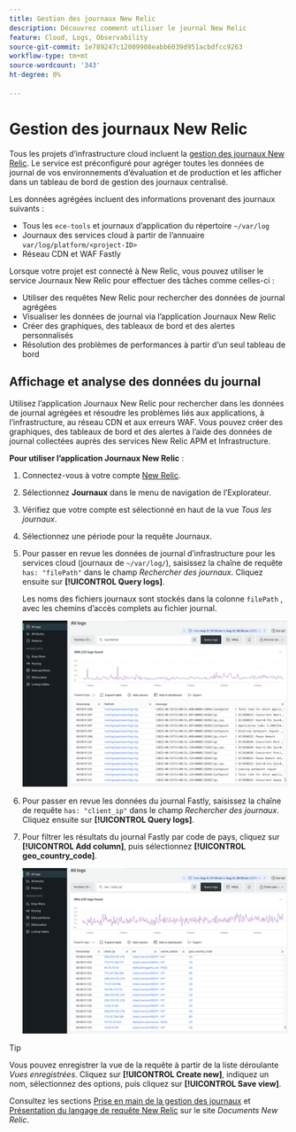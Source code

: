 ```yaml
---
title: Gestion des journaux New Relic
description: Découvrez comment utiliser le journal New Relic
feature: Cloud, Logs, Observability
source-git-commit: 1e789247c12009908eabb6039d951acbdfcc9263
workflow-type: tm+mt
source-wordcount: '343'
ht-degree: 0%

---
```


# Gestion des journaux New Relic

Tous les projets d’infrastructure cloud incluent la [gestion des journaux New Relic](https://docs.newrelic.com/docs/logs/get-started/get-started-log-management/). Le service est préconfiguré pour agréger toutes les données de journal de vos environnements d’évaluation et de production et les afficher dans un tableau de bord de gestion des journaux centralisé.

Les données agrégées incluent des informations provenant des journaux suivants :

- Tous les `ece-tools` et journaux d’application du répertoire `~/var/log`
- Journaux des services cloud à partir de l’annuaire `var/log/platform/<project-ID>`
- Réseau CDN et WAF Fastly

Lorsque votre projet est connecté à New Relic, vous pouvez utiliser le service Journaux New Relic pour effectuer des tâches comme celles-ci :

- Utiliser des requêtes New Relic pour rechercher des données de journal agrégées
- Visualiser les données de journal via l’application Journaux New Relic
- Créer des graphiques, des tableaux de bord et des alertes personnalisés
- Résolution des problèmes de performances à partir d’un seul tableau de bord

## Affichage et analyse des données du journal

Utilisez l’application Journaux New Relic pour rechercher dans les données de journal agrégées et résoudre les problèmes liés aux applications, à l’infrastructure, au réseau CDN et aux erreurs WAF. Vous pouvez créer des graphiques, des tableaux de bord et des alertes à l’aide des données de journal collectées auprès des services New Relic APM et Infrastructure.

**Pour utiliser l’application Journaux New Relic** :

1. Connectez-vous à votre compte [New Relic](https://login.newrelic.com/login).

1. Sélectionnez **Journaux** dans le menu de navigation de l’Explorateur.

1. Vérifiez que votre compte est sélectionné en haut de la vue _Tous les journaux_.

1. Sélectionnez une période pour la requête Journaux.

1. Pour passer en revue les données de journal d’infrastructure pour les services cloud (journaux de `~/var/log/`), saisissez la chaîne de requête `has: "filePath"` dans le champ _Rechercher des journaux_. Cliquez ensuite sur **[!UICONTROL Query logs]**.

   Les noms des fichiers journaux sont stockés dans la colonne `filePath` , avec les chemins d’accès complets au fichier journal.

   ![Données de journal du service Cloud Project New Relic](../../assets/new-relic/var-log-query.png)

1. Pour passer en revue les données du journal Fastly, saisissez la chaîne de requête `has: "client_ip"` dans le champ _Rechercher des journaux_. Cliquez ensuite sur **[!UICONTROL Query logs]**.

1. Pour filtrer les résultats du journal Fastly par code de pays, cliquez sur **[!UICONTROL Add column]**, puis sélectionnez **[!UICONTROL geo_country_code]**.

   ![Filtre d’attribut de journal CDN New Relic du projet cloud](../../assets/new-relic/fastly-countrycode-filter.png)

>[!TIP]
>
>Vous pouvez enregistrer la vue de la requête à partir de la liste déroulante _Vues enregistrées_. Cliquez sur **[!UICONTROL Create new]**, indiquez un nom, sélectionnez des options, puis cliquez sur **[!UICONTROL Save view]**.
>
>Consultez les sections [Prise en main de la gestion des journaux](https://docs.newrelic.com/docs/logs/get-started/get-started-log-management/) et [Présentation du langage de requête New Relic](https://docs.newrelic.com/docs/query-your-data/nrql-new-relic-query-language/get-started/introduction-nrql-new-relics-query-language/) sur le site _Documents New Relic_.
